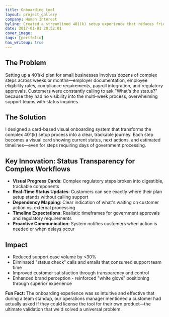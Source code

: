 ```yaml
---
title: Onboarding tool
layout: project_gallery
company: Human Interest
byline: Created a streamlined 401(k) setup experience that reduces friction and increases completion rates through research-driven design
date: 2017-01-01 20:52:01
cover_image: 
tags: [portfolio]
has_writeup: true
---
```


## The Problem

Setting up a 401(k) plan for small businesses involves dozens of complex steps across weeks or months—employer documentation, employee eligibility rules, compliance requirements, payroll integration, and regulatory approvals. Customers were constantly calling to ask "What's the status?" because they had no visibility into the multi-week process, overwhelming support teams with status inquiries.

## The Solution

I designed a card-based visual onboarding system that transforms the complex 401(k) setup process into a clear, trackable journey. Each step becomes a visual card showing current status, next actions, and estimated timelines—even for steps requiring days of government processing.

## Key Innovation: Status Transparency for Complex Workflows

- **Visual Progress Cards**: Complex regulatory steps broken into digestible, trackable components
- **Real-Time Status Updates**: Customers can see exactly where their plan setup stands without calling support
- **Dependency Mapping**: Clear indication of what's waiting on customer action vs. external processing
- **Timeline Expectations**: Realistic timeframes for government approvals and regulatory requirements
- **Proactive Communication**: System notifies customers when action is needed or when delays occur

## Impact

- Reduced support case volume by <30%
- Eliminated "status check" calls and emails that consumed support team time
- Improved customer satisfaction through transparency and control
- Enhanced brand perception - reinforced "white glove" positioning through superior experience

**Fun Fact:** The onboarding experience was so intuitive and effective that during a team standup, our operations manager mentioned a customer had actually asked if they could license the tool for their own product—the ultimate validation that we'd solved a universal problem.
